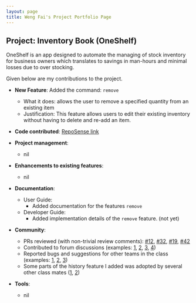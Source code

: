 ```yaml
---
layout: page
title: Weng Fai's Project Portfolio Page
---
```


## Project: Inventory Book (OneShelf)

OneShelf is an app designed to automate the managing of stock inventory for business owners which translates to savings in man-hours and minimal losses due to over stocking.

Given below are my contributions to the project.

* **New Feature**: Added the command: `remove`
  * What it does: allows the user to remove a specified quantity from an existing item
  * Justification: This feature allows users to edit their existing inventory without having to delete and re-add an item.

* **Code contributed**: [RepoSense link](https://nus-cs2103-ay2021s1.github.io/tp-dashboard/#breakdown=true&search=t12&sort=groupTitle&sortWithin=title&since=2020-08-14&timeframe=commit&mergegroup=&groupSelect=groupByRepos&checkedFileTypes=docs~functional-code~test-code~other&tabOpen=true&tabType=authorship&zFR=false&tabAuthor=wengfaing&tabRepo=AY2021S1-CS2103T-T12-1%2Ftp%5Bmaster%5D&authorshipIsMergeGroup=false&authorshipFileTypes=)

* **Project management**:
  * nil

* **Enhancements to existing features**:
  * nil

* **Documentation**:
  * User Guide:
    * Added documentation for the features `remove`
  * Developer Guide:
    * Added implementation details of the `remove` feature. (not yet)

* **Community**:
  * PRs reviewed (with non-trivial review comments): [\#12](), [\#32](), [\#19](), [\#42]()
  * Contributed to forum discussions (examples: [1](), [2](), [3](), [4]())
  * Reported bugs and suggestions for other teams in the class (examples: [1](), [2](), [3]())
  * Some parts of the history feature I added was adopted by several other class mates ([1](), [2]())

* **Tools**:
  * nil
